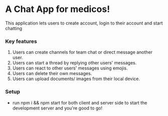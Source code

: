 # A Chat App for medicos!
This application lets users to create account, login to their account and start chatting

### Key features
1. Users can create channels for team chat or direct message another user.
2. Users can start a thread by replying other users' messages.
3. Users can react to other users' messages using emojis.
4. Users can delete their own messages.
5. Users can upload documents/ images from their local device.

### Setup
* run npm i && npm start for both client and server side to start the development server and you're good to go!
